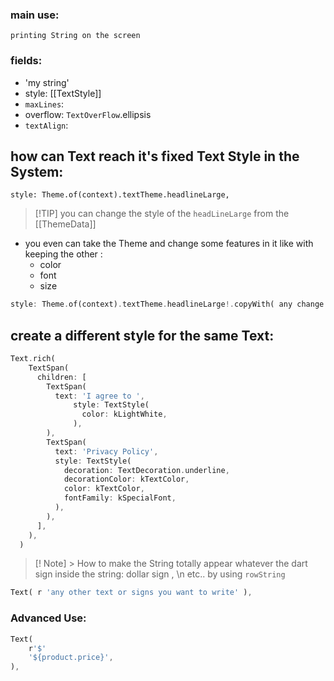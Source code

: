 ### main use:
	printing String on the screen
### fields:
- 'my string'
- style: [[TextStyle]]
- `maxLines`:
- overflow: `TextOverFlow`.ellipsis
- `textAlign`:
## how can Text reach it's fixed Text Style in the System:
`style: Theme.of(context).textTheme.headlineLarge,`
>[!TIP] you can change the style of the `headLineLarge` from the [[ThemeData]]

- you even can take the Theme and change some features in it like with keeping the other :
	- color
	- font
	- size
```dart
style: Theme.of(context).textTheme.headlineLarge!.copyWith( any change you want),
```
## create a different style for the same Text:
```dart
Text.rich(
	TextSpan(
	  children: [
		TextSpan(
		  text: 'I agree to ',
			  style: TextStyle(
				color: kLightWhite,
			  ),
		),
		TextSpan(
		  text: 'Privacy Policy',
		  style: TextStyle(
			decoration: TextDecoration.underline,
			decorationColor: kTextColor,
			color: kTextColor,
			fontFamily: kSpecialFont,
		  ),
		),
	  ],
	),
  )
```
>[! Note] > How to make the String totally appear whatever the dart sign inside the string: dollar sign , \n etc.. by using `rowString`
```dart
Text( r 'any other text or signs you want to write' ),
```
### Advanced Use:
```dart
Text(
	r'$'
	'${product.price}',
),
```